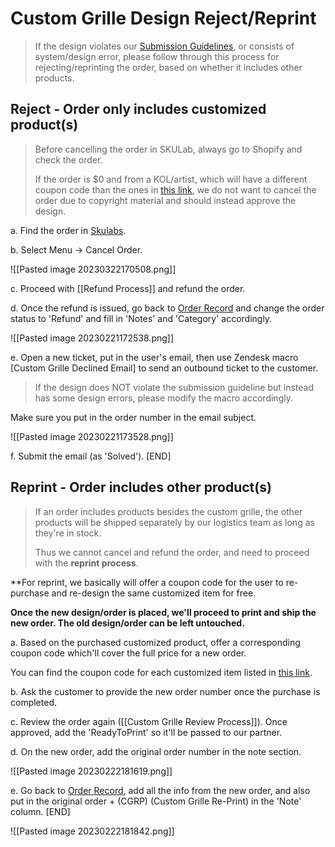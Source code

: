 # Custom Grille Design Reject/Reprint
> If the design violates our [Submission Guidelines](https://help.positivegrid.com/hc/en-us/articles/9291263379341-Personalized-Product-Submission-Guidelines), or consists of system/design error, please follow through this process for rejecting/reprinting the order, based on whether it includes other products.

## Reject - Order only includes customized product(s)

> Before cancelling the order in SKULab, always go to Shopify and check the order. 
> 
> If the order is $0 and from a KOL/artist, which will have a different coupon code than the ones in [this link](https://docs.google.com/spreadsheets/d/1we-F-6i0Vch8DEKhzYNKKCP_bRx8EPp_VVGbgFXFa9I/edit?pli=1#gid=861761529), we do not want to cancel the order due to copyright material and should instead approve the design.

a. Find the order in [Skulabs](https://app.skulabs.com/). 

b. Select Menu -> Cancel Order.

![[Pasted image 20230322170508.png]]

c. Proceed with [[Refund Process]] and refund the order.

d. Once the refund is issued, go back to [Order Record](https://docs.google.com/spreadsheets/d/1we-F-6i0Vch8DEKhzYNKKCP_bRx8EPp_VVGbgFXFa9I/edit?pli=1#gid=366409741) and change the order status to 'Refund' and fill in 'Notes' and 'Category' accordingly.

![[Pasted image 20230221172538.png]]

e. Open a new ticket, put in the user's email, then use Zendesk macro [Custom Grille Declined Email] to send an outbound ticket to the customer. 

> If the design does NOT violate the submission guideline but instead has some design errors, please modify the macro accordingly. 

Make sure you put in the order number in the email subject.

![[Pasted image 20230221173528.png]]

f. Submit the email (as 'Solved'). [END]


## Reprint - Order includes other product(s)

> If an order includes products besides the custom grille, the other products will be shipped separately by our logistics team as long as they're in stock. 
> 
> Thus we cannot cancel and refund the order, and need to proceed with the **reprint process**.

**For reprint, we basically will offer a coupon code for the user to re-purchase and re-design the same customized item for free. 

**Once the new design/order is placed, we'll proceed to print and ship the new order. The old design/order can be left untouched.**

a. Based on the purchased customized product, offer a corresponding coupon code which'll cover the full price for a new order.

You can find the coupon code for each customized item listed in [this link](https://docs.google.com/spreadsheets/d/1we-F-6i0Vch8DEKhzYNKKCP_bRx8EPp_VVGbgFXFa9I/edit?pli=1#gid=861761529).

b. Ask the customer to provide the new order number once the purchase is completed. 

c. Review the order again ([[Custom Grille Review Process]]). Once approved, add the 'ReadyToPrint' so it'll be passed to our partner.

d. On the new order, add the original order number in the note section.

![[Pasted image 20230222181619.png]]

e. Go back to [Order Record](https://docs.google.com/spreadsheets/d/1we-F-6i0Vch8DEKhzYNKKCP_bRx8EPp_VVGbgFXFa9I/edit?pli=1#gid=366409741), add all the info from the new order, and also put in the original order + (CGRP) (Custom Grille Re-Print) in the 'Note' column. [END]

![[Pasted image 20230222181842.png]]


